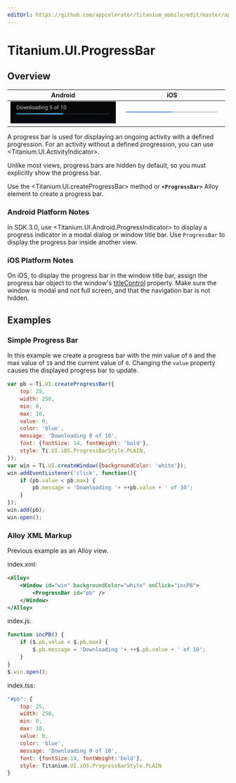 ```yaml
---
editUrl: https://github.com/appcelerator/titanium_mobile/edit/master/apidoc/Titanium/UI/ProgressBar.yml
---
```

# Titanium.UI.ProgressBar

<TypeHeader/>

## Overview

| Android | iOS |
| ------- | --- |
| ![Android](./progressbar_android.png) | ![iOS](./progressbar_ios.png) |

A progress bar is used for displaying an ongoing activity with a defined progression.
For an activity without a defined progression, you can use <Titanium.UI.ActivityIndicator>.

Unlike most views, progress bars are hidden by default, so you must explicitly
show the progress bar.

Use the <Titanium.UI.createProgressBar> method or **`<ProgressBar>`** Alloy element to create a progress bar.

### Android Platform Notes

In SDK 3.0, use <Titanium.UI.Android.ProgressIndicator> to display a progress indicator
in a modal dialog or window title bar. Use `ProgressBar` to display the progress bar inside
another view.

### iOS Platform Notes

On iOS, to display the progress bar in the window title bar, assign the progress bar object
to the window's [titleControl](Titanium.UI.Window.titleControl) property.
Make sure the window is modal and not full screen, and that the navigation bar is not hidden.

## Examples

### Simple Progress Bar

In this example we create a progress bar with the min value of `0` and the max value
of `10` and the current value of `0`. Changing the `value` property causes the
displayed progress bar to update.

``` js
var pb = Ti.UI.createProgressBar({
    top: 25,
    width: 250,
    min: 0,
    max: 10,
    value: 0,
    color: 'blue',
    message: 'Downloading 0 of 10',
    font: {fontSize: 14, fontWeight: 'bold'},
    style: Ti.UI.iOS.ProgressBarStyle.PLAIN,
});
var win = Ti.UI.createWindow({backgroundColor: 'white'});
win.addEventListener('click', function(){
    if (pb.value < pb.max) {
        pb.message = 'Downloading '+ ++pb.value + ' of 10';
    }
});
win.add(pb);
win.open();
```

### Alloy XML Markup

Previous example as an Alloy view.

index.xml:
``` xml
<Alloy>
    <Window id="win" backgroundColor="white" onClick="incPB">
        <ProgressBar id="pb" />
    </Window>
</Alloy>
```

index.js:
``` js
function incPB() {
    if ($.pb.value < $.pb.max) {
        $.pb.message = 'Downloading '+ ++$.pb.value + ' of 10';
    }
}
$.win.open();
```

index.tss:
``` js
"#pb": {
    top: 25,
    width: 250,
    min: 0,
    max: 10,
    value: 0,
    color: 'blue',
    message: 'Downloading 0 of 10',
    font: {fontSize:14, fontWeight:'bold'},
    style: Titanium.UI.iOS.ProgressBarStyle.PLAIN
}
```

<ApiDocs/>
